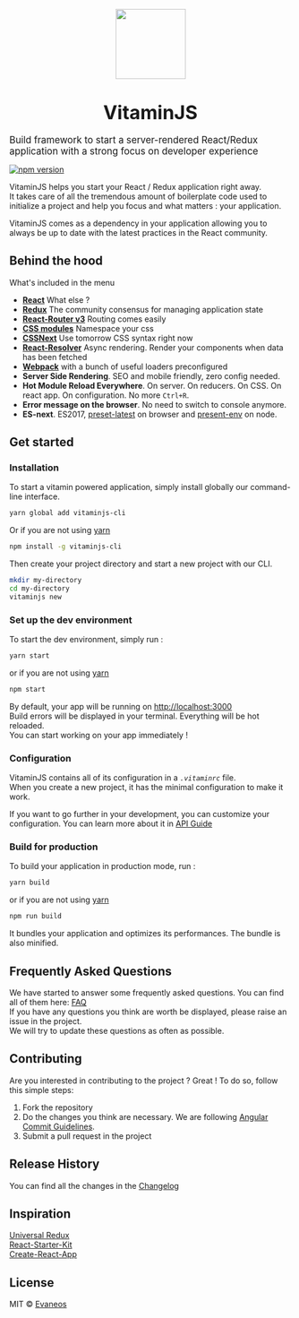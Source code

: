 <p align="center">
	<img width="125" src="https://upload.wikimedia.org/wikipedia/commons/a/a4/Emojione_1F34D.svg" />
</p>

<big><h1 align="center">VitaminJS</h1></big>
<p><big>Build framework to start a server-rendered React/Redux application with a strong focus on developer experience
</big></p>

[![npm version](https://badge.fury.io/js/vitaminjs.png)](https://badge.fury.io/js/vitaminjs)

VitaminJS helps you start your React / Redux application right away.  
It takes care of all the tremendous amount of boilerplate code used to initialize a project and help you focus and what matters : your application.  

VitaminJS comes as a dependency in your application allowing you to always be up to date with the latest practices in the React community.

## Behind the hood
What's included in the menu
- [**React**](https://github.com/facebook/react) What else ?
- [**Redux**](https://github.com/rackt/redux) The community consensus for managing application state
- [**React-Router v3**](https://github.com/ReactTraining/react-router) Routing comes easily
- [**CSS modules**](https://github.com/css-modules/css-modules) Namespace your css
- [**CSSNext**](https://github.com/MoOx/postcss-cssnext) Use tomorrow CSS syntax right now
- [**React-Resolver**](https://github.com/ericclemmons/react-resolver) Async rendering. Render your components when data has been fetched
- [**Webpack**](https://webpack.github.io) with a bunch of useful loaders preconfigured
- **Server Side Rendering**. SEO and mobile friendly, zero config needed.
- **Hot Module Reload Everywhere**. On server. On reducers. On CSS. On react app. On configuration. No more `Ctrl+R`.
- **Error message on the browser**. No need to switch to console anymore. 
- **ES-next**. ES2017, [preset-latest](https://github.com/babel/babel/tree/7.0/packages/babel-preset-latest) on browser and [present-env](https://github.com/babel/babel-preset-env) on node. 

## Get started
### Installation
To start a vitamin powered application, simply install globally our command-line interface.

```bash
yarn global add vitaminjs-cli
```
Or if you are not using [yarn](https://yarnpkg.com/)

```bash
npm install -g vitaminjs-cli
```
Then create your project directory and start a new project with our CLI.
```bash
mkdir my-directory
cd my-directory
vitaminjs new
```
### Set up the dev environment

To start the dev environment, simply run :

```bash
yarn start
```
or if you are not using [yarn](https://yarnpkg.com/)
```bash
npm start
```
By default, your app will be running on [http://localhost:3000](http://localhost:3000)  
Build errors will be displayed in your terminal. Everything will be hot reloaded.  
You can start working on your app immediately !

### Configuration
VitaminJS contains all of its configuration in a *`.vitaminrc`* file.  
When you create a new project, it has the minimal configuration to make it work.

If you want to go further in your development, you can customize your configuration. You can learn more about it in [API Guide](https://github.com/Evaneos/vitaminjs/blob/master/API.md)

### Build for production

To build your application in production mode, run :
```bash
yarn build
```
or if you are not using [yarn](https://yarnpkg.com/)
```bash
npm run build
```

It bundles your application and optimizes its performances. The bundle is also minified.

## Frequently Asked Questions
We have started to answer some frequently asked questions. You can find all of them here: [FAQ](https://github.com/Evaneos/vitaminjs/blob/master/FAQ.md)  
If you have any questions you think are worth be displayed, please raise an issue in the project.  
We will try to update these questions as often as possible. 

## Contributing

Are you interested in contributing to the project ? Great ! To do so, follow this simple steps:
 1. Fork the repository
 2. Do the changes you think are necessary. We are following [Angular Commit Guidelines](https://github.com/angular/angular/blob/master/CONTRIBUTING.md#commit).
 3. Submit a pull request in the project

## Release History

You can find all the changes in the [Changelog](https://github.com/Evaneos/vitaminjs/blob/master/CHANGELOG.md)

## Inspiration

[Universal Redux](https://github.com/bdefore/universal-redux)  
[React-Starter-Kit](https://github.com/kriasoft/react-starter-kit)  
[Create-React-App](https://github.com/facebookincubator/create-react-app)

## License
MIT © [Evaneos](https://www.evaneos.com)
